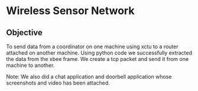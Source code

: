 # Wireless Sensor Network 

Objective
----------
To send data from a coordinator on one machine using xctu to a router attached on another machine.
Using python code we successfully extracted the data from the xbee frame. 
We create a tcp packet and send it from one machine to another.

Note: We also did a chat application and doorbell application whose screenshots and video has been attached.
